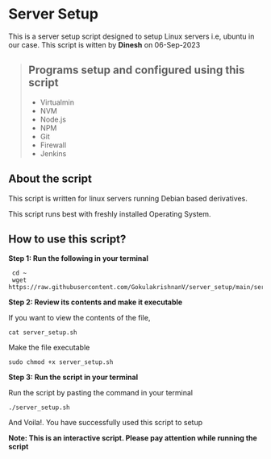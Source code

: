 # Server Setup

This is a server setup script designed to setup Linux servers i.e, ubuntu in our case.
This script is witten by **Dinesh** on 06-Sep-2023

> ## Programs setup and configured using this script
> - Virtualmin
> - NVM
> - Node.js
> - NPM
> - Git
> - Firewall
> - Jenkins

## About the script

This script is written for linux servers running Debian based derivatives.

This script runs best with freshly installed Operating System.

## How to use this script?

**Step 1: Run the following in your terminal**

```
 cd ~
 wget https://raw.githubusercontent.com/GokulakrishnanV/server_setup/main/server_setup.sh 
```

**Step 2: Review its contents and make it executable**

If you want to view the contents of the file,

```
cat server_setup.sh
```

Make the file executable

```
sudo chmod +x server_setup.sh
```

**Step 3: Run the script in your terminal**

Run the script by pasting the command in your terminal

```
./server_setup.sh
```

And Voila!. You have successfully used this script to setup 

**Note: This is an interactive script. Please pay attention while running the script**